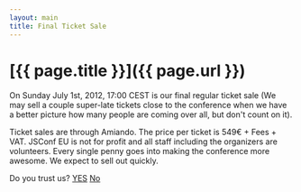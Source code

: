 ```yaml
---
layout: main
title: Final Ticket Sale
---
```


# [{{ page.title }}]({{ page.url }})

On Sunday July 1st, 2012, 17:00 CEST is our final regular ticket sale (We may sell a couple super-late tickets close to the conference when we have a better picture how many people are coming over all, but don't count on it).

Ticket sales are through Amiando. The price per ticket is 549€ + Fees + VAT.
JSConf EU is not for profit and all staff including the organizers are volunteers.
Every single penny goes into making the conference more awesome.
We expect to sell out quickly.

Do you trust us?
<a href="http://de.amiando.com/jsconfeu2012.html">YES</a>
<a href="http://www.cebit.de" rel="nofollow">No</a>
